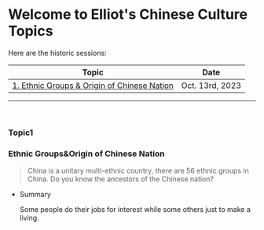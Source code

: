 # Welcome to Elliot's Chinese Culture Topics

Here are the historic sessions:

| Topic | Date |
| ---- | ---- |
| [1. Ethnic Groups & Origin of Chinese Nation](#Topic1) | Oct. 13rd, 2023 |

<hr>

&nbsp;

### Topic1

### Ethnic Groups&Origin of Chinese Nation

> China is a unitary multi-ethnic country, there are 56 ethnic groups in China. Do you know the ancestors of the Chinese nation?

- Summary

    Some people do their jobs for interest while some others just to make a living.